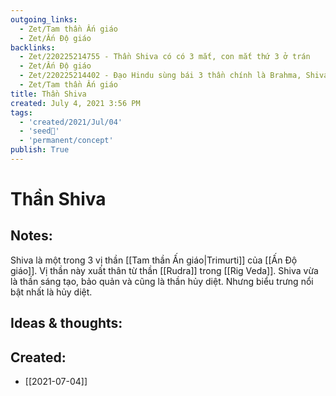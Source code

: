 ```yaml
---
outgoing_links:
  - Zet/Tam thần Ấn giáo
  - Zet/Ấn Độ giáo
backlinks:
  - Zet/220225214755 - Thần Shiva có có 3 mắt, con mắt thứ 3 ở trán
  - Zet/Ấn Độ giáo
  - Zet/220225214402 - Đạo Hindu sùng bái 3 thần chính là Brahma, Shiva, Vishnu
  - Zet/Tam thần Ấn giáo
title: Thần Shiva
created: July 4, 2021 3:56 PM
tags:
  - 'created/2021/Jul/04'
  - 'seed🥜'
  - 'permanent/concept'
publish: True
---
```

# Thần Shiva

## Notes:
Shiva là một trong 3 vị thần [[Tam thần Ấn giáo|Trimurti]] của [[Ấn Độ giáo]]. Vị thần này xuất thân từ thần [[Rudra]] trong [[Rig Veda]]. Shiva vừa là thần sáng tạo, bảo quản và cũng là thần hủy diệt. Nhưng biểu trưng nổi bật nhất là hủy diệt.

## Ideas & thoughts:

## Created:
- [[2021-07-04]]
